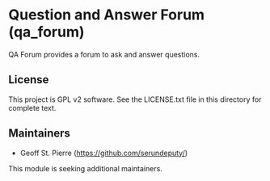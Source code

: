 Question and Answer Forum (qa_forum)
=======================

QA Forum provides a forum to ask and answer questions.

License
-------

This project is GPL v2 software. See the LICENSE.txt file in this directory for
complete text.

Maintainers
-----------

- Geoff St. Pierre (https://github.com/serundeputy/)

This module is seeking additional maintainers.
